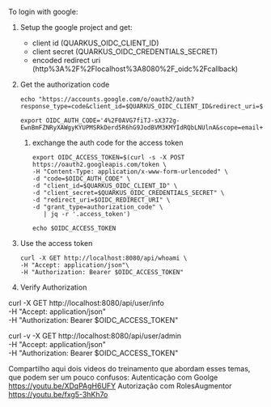 To login with google:

1. Setup the google project and get:
   * client id (QUARKUS_OIDC_CLIENT_ID)
   * client secret (QUARKUS_OIDC_CREDENTIALS_SECRET)
   * encoded redirect uri (http%3A%2F%2Flocalhost%3A8080%2F_oidc%2Fcallback)
   
2. Get the authorization code
   ```
   echo "https://accounts.google.com/o/oauth2/auth?response_type=code&client_id=$QUARKUS_OIDC_CLIENT_ID&redirect_uri=$OIDC_REDIRECT_URI&scope=openid%20email%20profile"
 
   export OIDC_AUTH_CODE='4%2F0AVG7fiTJ-sX372g-EwnBmFZNRyXAWgyKYUPMSRkDerd5R6hG9JodBVM3KMYIdRQbLNUlnA&scope=email+profile+openid+https%3A%2F%2Fwww.googleapis.com%2Fauth%2Fuserinfo.profile+https%3A%2F%2Fwww.googleapis.com%2Fauth%2Fuserinfo.email'
   ```
   1. exchange the auth code for the access token
      ```
      export OIDC_ACCESS_TOKEN=$(curl -s -X POST https://oauth2.googleapis.com/token \
      -H "Content-Type: application/x-www-form-urlencoded" \
      -d "code=$OIDC_AUTH_CODE" \
      -d "client_id=$QUARKUS_OIDC_CLIENT_ID" \
      -d "client_secret=$QUARKUS_OIDC_CREDENTIALS_SECRET" \
      -d "redirect_uri=$OIDC_REDIRECT_URI" \
      -d "grant_type=authorization_code" \
         | jq -r '.access_token')

      echo $OIDC_ACCESS_TOKEN
      ```
1. Use the access token
   ```
   curl -X GET http://localhost:8080/api/whoami \
   -H "Accept: application/json"\
   -H "Authorization: Bearer $OIDC_ACCESS_TOKEN" 
   ```

1. Verify Authorization

curl -X GET http://localhost:8080/api/user/info \
   -H "Accept: application/json" \
   -H "Authorization: Bearer $OIDC_ACCESS_TOKEN"

   
curl -v -X GET http://localhost:8080/api/user/admin \
   -H "Accept: application/json" \
   -H "Authorization: Bearer $OIDC_ACCESS_TOKEN"

Compartilho aqui dois videos do treinamento que abordam esses temas, que podem ser um pouco confusos:
Autenticação com Goolge 
https://youtu.be/XDqPAgH6UFY
Autorização com RolesAugmentor
https://youtu.be/fxg5-3hKh7o